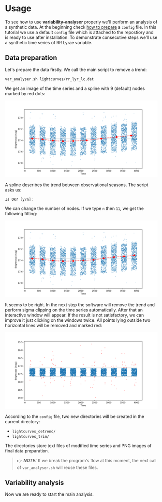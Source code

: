 # Usage

To see how to use **variability-analyser** properly we'll perform an analysis of a synthetic data. At the beginning check [how to prepare](https://github.com/pbrus/variability-analyser/tree/master/doc/configuration.md) a `config` file. In this tutorial we use a default `config` file which is attached to the repostiory and is ready to use after installation. To demonstrate consecutive steps we'll use a synthetic time series of RR Lyrae variable.

## Data preparation

Let's prepare the data firstly. We call the main script to remove a trend:
```bash
var_analyser.sh lightcurves/rr_lyr_lc.dat
```
We get an image of the time series and a spline with 9 (default) nodes marked by red dots:

<img src="resources/rr_lyr_detrend-1.png" width="800" alt="rr_lyr_detrend-1.png">

A spline describes the trend between observational seasons. The script asks us:
```
Is OK? [y/n]:
```
We can change the number of nodes. If we type `n` then `11`, we get the following fitting:

<img src="resources/rr_lyr_detrend-2.png" width="800" alt="rr_lyr_detrend-2.png">

It seems to be right. In the next step the software will remove the trend and perform sigma clipping on the time series automatically. After that an interactive window will appear. If the result is not satisfactory, we can improve it just clicking on the windows twice. All points lying outside two horizontal lines will be removed and marked red:

<img src="resources/rr_lyr_trim.png" width="800" alt="rr_lyr_trim.png">

According to the `config` file, two new directories will be created in the current directory:

+ `lightcurves_detrend/`
+ `lightcurves_trim/`

The directories store text files of modified time series and PNG images of final data preparation.

> :point_right: **_NOTE:_** If we break the program's flow at this moment, the next call of `var_analyser.sh` will reuse these files.

## Variability analysis

Now we are ready to start the main analysis.
